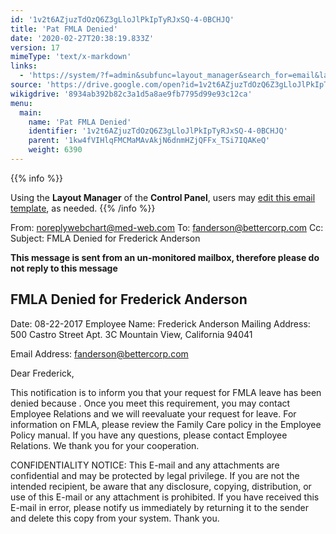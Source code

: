 ```yaml
---
id: '1v2t6AZjuzTdOzQ6Z3gLloJlPkIpTyRJxSQ-4-0BCHJQ'
title: 'Pat FMLA Denied'
date: '2020-02-27T20:38:19.833Z'
version: 17
mimeType: 'text/x-markdown'
links:
  - 'https://system/?f=admin&subfunc=layout_manager&search_for=email&layout_search=Go&lv_layout_manager_limit=0&opp=edit&doc_type=EFD&old_module=Email&old_name=Pat+FMLA+Denied&active=0'
source: 'https://drive.google.com/open?id=1v2t6AZjuzTdOzQ6Z3gLloJlPkIpTyRJxSQ-4-0BCHJQ'
wikigdrive: '8934ab392b82c3a1d5a8ae9fb7795d99e93c12ca'
menu:
  main:
    name: 'Pat FMLA Denied'
    identifier: '1v2t6AZjuzTdOzQ6Z3gLloJlPkIpTyRJxSQ-4-0BCHJQ'
    parent: '1kw4fVIHlqFMCMaMAvAkjN6dnmHZjQFFx_TSi7IQAKeQ'
    weight: 6390
---
```





{{% info %}}

Using the **Layout Manager** of the **Control Panel**, users may [edit this email template](https://system/?f=admin&subfunc=layout_manager&search_for=email&layout_search=Go&lv_layout_manager_limit=0&opp=edit&doc_type=EFD&old_module=Email&old_name=Pat+FMLA+Denied&active=0), as needed.
{{% /info %}}



From: noreplywebchart@med-web.com
To: fanderson@bettercorp.com
Cc:
Subject: FMLA Denied for Frederick Anderson

****This message is sent from an un-monitored mailbox, therefore please do not reply to this message****
  
## **FMLA Denied for Frederick Anderson**  

Date: 08-22-2017
Employee Name: Frederick Anderson
Mailing Address:
500 Castro Street
Apt. 3C
Mountain View, California 94041

Email Address: fanderson@bettercorp.com

Dear Frederick,

This notification is to inform you that your request for FMLA leave has been denied because .
Once you meet this requirement, you may contact Employee Relations and we will reevaluate your request for leave.
For information on FMLA, please review the Family Care policy in the Employee Policy manual. If you have any questions, please contact Employee Relations.
We thank you for your cooperation.


CONFIDENTIALITY NOTICE: This E-mail and any attachments are confidential and may be protected by legal privilege. If you are not the intended recipient, be aware that any disclosure, copying, distribution, or use of this E-mail or any attachment is prohibited. If you have received this E-mail in error, please notify us immediately by returning it to the sender and delete this copy from your system. Thank you.
